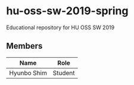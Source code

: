 # hu-oss-sw-2019-spring
Educational repository for HU OSS SW 2019

## Members

| Name | Role |
|------|------|
| Hyunbo Shim | Student | 
